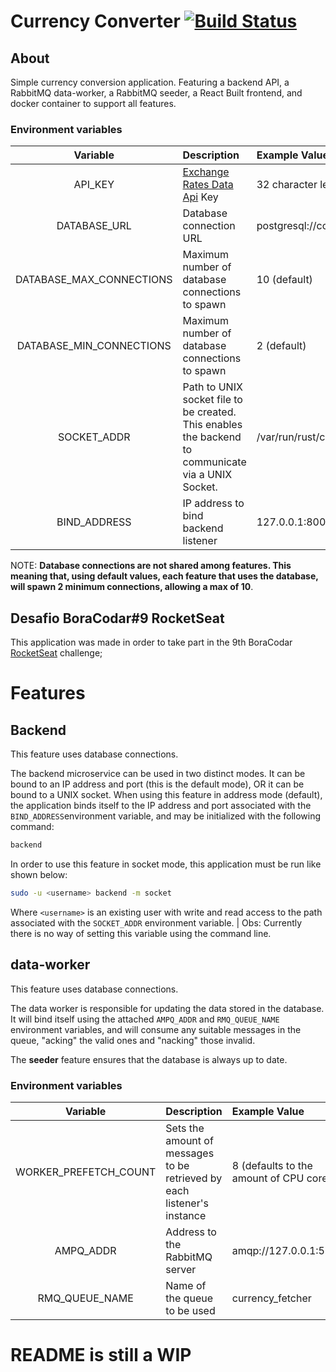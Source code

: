 # Currency Converter [![Build Status](https://github.com/aazev/currency_converter/actions/workflows/linux.yml/badge.svg?branch=main)](https://github.com/aazev/currency_converter/actions/workflows/linux.yml)

## About

Simple currency conversion application. Featuring a backend API, a RabbitMQ data-worker, a RabbitMQ seeder, a React Built frontend, and docker container to support all features.

### Environment variables

|         Variable         | Description                                                                                        | Example Value                                                  |
| :----------------------: | :------------------------------------------------------------------------------------------------- | :------------------------------------------------------------- |
|         API_KEY          | [Exchange Rates Data Api](https://apilayer.com/marketplace/exchangerates_data-api) Key             | 32 character lengh String                                      |
|       DATABASE_URL       | Database connection URL                                                                            | postgresql://cc_owner:fh0xm1@127.0.0.1:5432/currency_converter |
| DATABASE_MAX_CONNECTIONS | Maximum number of database connections to spawn                                                    | 10 (default)                                                   |
| DATABASE_MIN_CONNECTIONS | Maximum number of database connections to spawn                                                    | 2 (default)                                                    |
|       SOCKET_ADDR        | Path to UNIX socket file to be created. This enables the backend to communicate via a UNIX Socket. | /var/run/rust/currency_converter.sock                          |
|       BIND_ADDRESS       | IP address to bind backend listener                                                                | 127.0.0.1:8000                                                 |

NOTE: **Database connections are not shared among features. This meaning that, using default values, each feature that uses the database, will spawn 2 minimum connections, allowing a max of 10**.

## Desafio BoraCodar#9 RocketSeat

This application was made in order to take part in the 9th BoraCodar [RocketSeat](https://www.rocketseat.com.br/) challenge;

# Features

## Backend

This feature uses database connections.

The backend microservice can be used in two distinct modes. It can be bound to an IP address and port (this is the default mode), OR it can be bound to a UNIX socket.
When using this feature in address mode (default), the application binds itself to the IP address and port associated with the `BIND_ADDRESS`environment variable, and may be initialized with the following command:

```bash
backend
```

In order to use this feature in socket mode, this application must be run like shown below:

```bash
sudo -u <username> backend -m socket
```

Where `<username>` is an existing user with write and read access to the path associated with the `SOCKET_ADDR` environment variable.
| Obs: Currently there is no way of setting this variable using the command line.

## data-worker

This feature uses database connections.

The data worker is responsible for updating the data stored in the database. It will bind itself using the attached `AMPQ_ADDR` and `RMQ_QUEUE_NAME` environment variables, and will consume any suitable messages in the queue, "acking" the valid ones and "nacking" those invalid.

The **seeder** feature ensures that the database is always up to date.

### Environment variables

|       Variable        | Description                                                             | Example Value                           |
| :-------------------: | :---------------------------------------------------------------------- | :-------------------------------------- |
| WORKER_PREFETCH_COUNT | Sets the amount of messages to be retrieved by each listener's instance | 8 (defaults to the amount of CPU cores) |
|       AMPQ_ADDR       | Address to the RabbitMQ server                                          | amqp://127.0.0.1:5672/                  |
|    RMQ_QUEUE_NAME     | Name of the queue to be used                                            | currency_fetcher                        |

# README is still a WIP
